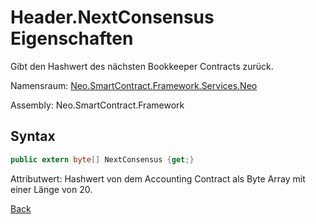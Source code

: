 # Header.NextConsensus Eigenschaften

Gibt den Hashwert des nächsten Bookkeeper Contracts zurück.

Namensraum: [Neo.SmartContract.Framework.Services.Neo](../../neo.md)

Assembly: Neo.SmartContract.Framework

## Syntax

```c#
public extern byte[] NextConsensus {get;}
```

Attributwert: Hashwert von dem Accounting Contract als Byte Array mit einer Länge von 20.



[Back](../header.md)
